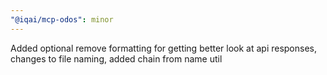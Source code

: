```yaml
---
"@iqai/mcp-odos": minor
---
```


Added optional remove formatting for getting better look at api responses, changes to file naming, added chain from name util
